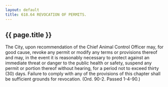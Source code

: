 ```yaml
---
layout: default 
title: 618.64 REVOCATION OF PERMITS.
---
```


{{ page.title }}
----------------

The City, upon recommendation of the Chief Animal Control Officer may,
for good cause, revoke any permit or modify any terms or provisions
thereof and may, in the event it is reasonably necessary to protect
against an immediate threat or danger to the public health or safety,
suspend any permit or portion thereof without hearing, for a period not
to exceed thirty (30) days. Failure to comply with any of the provisions
of this chapter shall be sufficient grounds for revocation. (Ord. 90-2.
Passed 1-4-90.)
